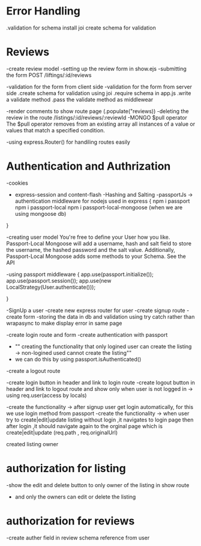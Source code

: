 
# Error Handling
.validation for schema
install joi
create schema for validation 

# Reviews
-create review model 
-setting up the review form in show.ejs
-submitting the form
POST /liftings/:id/reviews

-validation for the form from client side
-validation for the form from server side
    .create schema for validation using joi
    .require schema in app.js 
    .write a validate method 
    .pass the validate method as middlewear

-render comments to show route page (.populate("reviews))
-deleting the review in the route /listings/:id/reviews/:reviewId
-MONGO $pull operator
The $pull operator removes from an existing array all instances of a value or values that match a
specified condition.

-using express.Router() for handiling routes easily 

# Authentication and Authrization

-cookies
- express-session and content-flash
-Hashing and Salting
-passportJs -> authentication middleware for nodejs used in express
 {
    npm i passport
    npm i passport-local
    npm i passport-local-mongoose (when we are using mongoose db)

 }


-creating user model
You're free to define your User how you like. Passport-Local Mongoose will add a username,
hash and salt field to store the username, the hashed password and the salt value.
Additionally, Passport-Local Mongoose adds some methods to your Schema. See the API

-using passport middleware
{
app.use(passport.initialize());
app.use(passport.session());
app.use(new LocalStrategy(User.authenticate()));

}

-SignUp a user
 -create new express router for user
 -create signup route
 -create form
 -storing the data in db and validation using try catch rather than wrapasync to make display error in same page 
 
 -create login route and form 
 -create authentication with passport

- "" creating the functionality that only logined user can create the listing  -> non-logined used cannot create the listing""
- we can do this by using passport.isAuthenticated()

-create a logout route

-create login button in header  and link to login route
-create  logout button in header and link to logout route and show only when user is not logged in -> using req.user(access by locals)

-create the functionality -> after signup user get login automatically, for this we use login method from passport
-create the functionality -> when user try to create|edit|update listing without login ,it navigates to login page then after login ,it should navigate again to the orginal page which is create|edit|update  (req.path , req.originalUrl)

created listing owner

# authorization for listing
-show the edit and delete button to only owner of the listing in show route
- and only the owners can edit or delete the listing

# authorization for reviews
-create auther field in review schema reference from user

